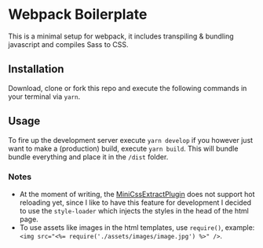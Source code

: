 # Webpack Boilerplate
This is a minimal setup for webpack, it includes transpiling & bundling javascript and compiles Sass to CSS.

## Installation
Download, clone or fork this repo and execute the following commands in your terminal via `yarn`.

## Usage
To fire up the development server execute `yarn develop` if you however just want to make a (production) build, execute `yarn build`. This will bundle bundle everything and place it in the `/dist` folder.

### Notes
* At the moment of writing, the [MiniCssExtractPlugin](https://webpack.js.org/plugins/mini-css-extract-plugin/) does not support hot reloading yet, since I like to have this feature for development I decided to use the `style-loader` which injects the styles in the head of the html page.
* To use assets like images in the html templates, use `require()`, example: `<img src="<%= require('./assets/images/image.jpg') %>" />`.

